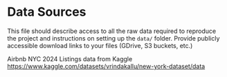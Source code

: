 # Data Sources

This file should describe access to all the raw data required to reproduce the project and instructions on setting up the `data/` folder. Provide publicly accessible download links to your files (GDrive, S3 buckets, etc.)

Airbnb NYC 2024 Listings data from Kaggle
https://www.kaggle.com/datasets/vrindakallu/new-york-dataset/data
